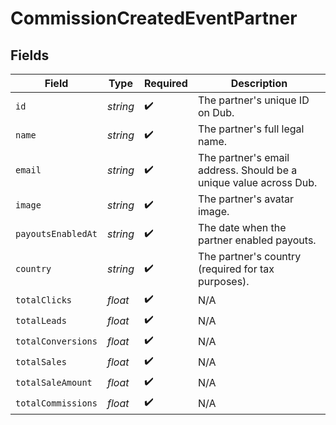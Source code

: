 # CommissionCreatedEventPartner


## Fields

| Field                                                             | Type                                                              | Required                                                          | Description                                                       |
| ----------------------------------------------------------------- | ----------------------------------------------------------------- | ----------------------------------------------------------------- | ----------------------------------------------------------------- |
| `id`                                                              | *string*                                                          | :heavy_check_mark:                                                | The partner's unique ID on Dub.                                   |
| `name`                                                            | *string*                                                          | :heavy_check_mark:                                                | The partner's full legal name.                                    |
| `email`                                                           | *string*                                                          | :heavy_check_mark:                                                | The partner's email address. Should be a unique value across Dub. |
| `image`                                                           | *string*                                                          | :heavy_check_mark:                                                | The partner's avatar image.                                       |
| `payoutsEnabledAt`                                                | *string*                                                          | :heavy_check_mark:                                                | The date when the partner enabled payouts.                        |
| `country`                                                         | *string*                                                          | :heavy_check_mark:                                                | The partner's country (required for tax purposes).                |
| `totalClicks`                                                     | *float*                                                           | :heavy_check_mark:                                                | N/A                                                               |
| `totalLeads`                                                      | *float*                                                           | :heavy_check_mark:                                                | N/A                                                               |
| `totalConversions`                                                | *float*                                                           | :heavy_check_mark:                                                | N/A                                                               |
| `totalSales`                                                      | *float*                                                           | :heavy_check_mark:                                                | N/A                                                               |
| `totalSaleAmount`                                                 | *float*                                                           | :heavy_check_mark:                                                | N/A                                                               |
| `totalCommissions`                                                | *float*                                                           | :heavy_check_mark:                                                | N/A                                                               |